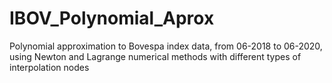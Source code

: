 # IBOV_Polynomial_Aprox
Polynomial approximation to Bovespa index data, from 06-2018 to 06-2020, using Newton and Lagrange numerical methods with different types of interpolation nodes
